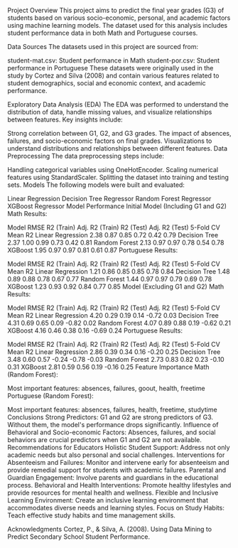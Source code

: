 Project Overview
This project aims to predict the final year grades (G3) of students based on various socio-economic, personal, and academic factors using machine learning models. The dataset used for this analysis includes student performance data in both Math and Portuguese courses.

Data Sources
The datasets used in this project are sourced from:

student-mat.csv: Student performance in Math
student-por.csv: Student performance in Portuguese
These datasets were originally used in the study by Cortez and Silva (2008) and contain various features related to student demographics, social and economic context, and academic performance.

Exploratory Data Analysis (EDA)
The EDA was performed to understand the distribution of data, handle missing values, and visualize relationships between features. Key insights include:

Strong correlation between G1, G2, and G3 grades.
The impact of absences, failures, and socio-economic factors on final grades.
Visualizations to understand distributions and relationships between different features.
Data Preprocessing
The data preprocessing steps include:

Handling categorical variables using OneHotEncoder.
Scaling numerical features using StandardScaler.
Splitting the dataset into training and testing sets.
Models
The following models were built and evaluated:

Linear Regression
Decision Tree Regressor
Random Forest Regressor
XGBoost Regressor
Model Performance
Initial Model (Including G1 and G2)
Math Results:

Model	RMSE	R2 (Train)	Adj. R2 (Train)	R2 (Test)	Adj. R2 (Test)	5-Fold CV Mean R2
Linear Regression	2.38	0.87	0.85	0.72	0.42	0.79
Decision Tree	2.37	1.00	0.99	0.73	0.42	0.81
Random Forest	2.13	0.97	0.97	0.78	0.54	0.78
XGBoost	1.95	0.97	0.97	0.81	0.61	0.87
Portuguese Results:

Model	RMSE	R2 (Train)	Adj. R2 (Train)	R2 (Test)	Adj. R2 (Test)	5-Fold CV Mean R2
Linear Regression	1.21	0.86	0.85	0.85	0.78	0.84
Decision Tree	1.48	0.89	0.88	0.78	0.67	0.77
Random Forest	1.44	0.97	0.97	0.79	0.69	0.78
XGBoost	1.23	0.93	0.92	0.84	0.77	0.85
Model (Excluding G1 and G2)
Math Results:

Model	RMSE	R2 (Train)	Adj. R2 (Train)	R2 (Test)	Adj. R2 (Test)	5-Fold CV Mean R2
Linear Regression	4.20	0.29	0.19	0.14	-0.72	0.03
Decision Tree	4.31	0.69	0.65	0.09	-0.82	0.02
Random Forest	4.07	0.89	0.88	0.19	-0.62	0.21
XGBoost	4.16	0.46	0.38	0.16	-0.69	0.24
Portuguese Results:

Model	RMSE	R2 (Train)	Adj. R2 (Train)	R2 (Test)	Adj. R2 (Test)	5-Fold CV Mean R2
Linear Regression	2.86	0.39	0.34	0.16	-0.20	0.25
Decision Tree	3.48	0.60	0.57	-0.24	-0.78	-0.03
Random Forest	2.73	0.83	0.82	0.23	-0.10	0.31
XGBoost	2.81	0.59	0.56	0.19	-0.16	0.25
Feature Importance
Math (Random Forest):

Most important features: absences, failures, goout, health, freetime
Portuguese (Random Forest):

Most important features: absences, failures, health, freetime, studytime
Conclusions
Strong Predictors: G1 and G2 are strong predictors of G3. Without them, the model's performance drops significantly.
Influence of Behavioral and Socio-economic Factors: Absences, failures, and social behaviors are crucial predictors when G1 and G2 are not available.
Recommendations for Educators
Holistic Student Support: Address not only academic needs but also personal and social challenges.
Interventions for Absenteeism and Failures: Monitor and intervene early for absenteeism and provide remedial support for students with academic failures.
Parental and Guardian Engagement: Involve parents and guardians in the educational process.
Behavioral and Health Interventions: Promote healthy lifestyles and provide resources for mental health and wellness.
Flexible and Inclusive Learning Environment: Create an inclusive learning environment that accommodates diverse needs and learning styles.
Focus on Study Habits: Teach effective study habits and time management skills.

Acknowledgments
Cortez, P., & Silva, A. (2008). Using Data Mining to Predict Secondary School Student Performance.
